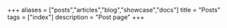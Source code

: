 +++
aliases = ["posts","articles","blog","showcase","docs"]
title = "Posts"
tags = ["index"]
description = "Post page"
+++